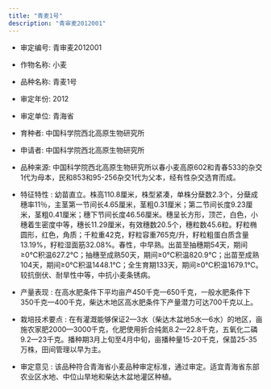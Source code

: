 ```yaml
---
title: "青麦1号"
description: "青审麦2012001"
---
```

* 审定编号:  青审麦2012001

*  作物名称:  小麦

*  品种名称:  青麦1号

*  审定年份:  2012

*  审定单位:  青海省

* 育种者:  中国科学院西北高原生物研究所

*  申请者:  中国科学院西北高原生物研究所

*  品种来源:  中国科学院西北高原生物研究所以春小麦高原602和青春533的杂交1代为母本，民和853和95-256杂交1代为父本，经有性杂交选育而成。

*  特征特性 : 
幼苗直立。株高110.8厘米，株型紧凑，单株分蘖数2.3个，分蘖成穗率11％，主茎第一节间长4.65厘米，茎粗0.31厘米；第二节间长度9.23厘米，茎粗0.41厘米；穗下节间长度46.56厘米。穗呈长方形，顶芒，白色，小穗着生密度中等，穗长11.29厘米，有效穗数20.5个，穗粒数45.6粒。籽粒椭圆形，红色，角质；千粒重42克，籽粒容重765克/升，籽粒粗蛋白质含量13.19%，籽粒湿面筋32.08%。春性，中早熟。出苗至抽穗期54天，期间≥0℃积温627.2℃；抽穗至成熟50天，期间≥0℃积温820.9℃；出苗至成熟104天，期间≥0℃积温1448.1℃；全生育期133天，期间≥0℃积温1679.1℃。较抗倒伏、耐旱性中等，中抗小麦条锈病。
 
*  产量表现 : 
在高水肥条件下平均亩产450千克—650千克，一般水肥条件下350千克—400千克，柴达木地区高水肥条件下产量潜力可达700千克以上。

*  栽培技术要点 : 
在有灌溉能够保证2—3水（柴达木盆地5水—6水）的地区，亩施农家肥2000—3000千克，化肥使用折合纯氮8.2—22.8千克，五氧化二磷9.2—23千克。播种期3月上旬至4月中旬，亩播种量15-20千克，保苗25-35万株，田间管理以早为主。

*  审定意见 : 
该品种符合青海省小麦品种审定标准，通过审定。适宜青海省东部农业区水地、中位山旱地和柴达木盆地灌区种植。
